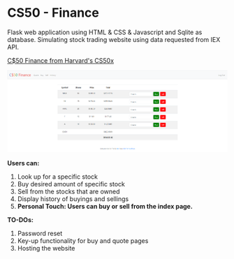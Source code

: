 # CS50 - Finance
Flask web application using HTML & CSS & Javascript and Sqlite as database.
Simulating stock trading website using data requested from IEX API.


<a href="https://cs50.harvard.edu/x/2021/psets/9/finance/">C$50 Finance from Harvard's CS50x</a>

<img src=https://github.com/OP97/CS50Finance/blob/1426be4da6b381dd37d5cd044e8cd93913988568/cs50financereadme.png>

<strong>Users can:</strong>
<ol>
  <li>
    Look up for a specific stock
  </li>
  <li>
    Buy desired amount of specific stock
  </li>
  <li>
    Sell from the stocks that are owned
  </li>
  <li>
    Display history of buyings and sellings
  </li>
  <li>
    <strong>Personal Touch: Users can buy or sell from the index page.</strong>
  </li>
</ol>

<strong>TO-DOs:</strong>
<ol>
  <li>
    Password reset
  </li>
  <li>
    Key-up functionality for buy and quote pages
  </li>
  <li>
    Hosting the website
  </li>
